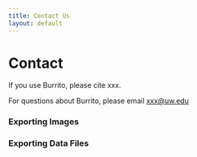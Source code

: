 ```yaml
---
title: Contact Us
layout: default
---
```

# Contact

If you use Burrito, please cite xxx.

For questions about Burrito, please email xxx@uw.edu

### Exporting Images

### Exporting Data Files